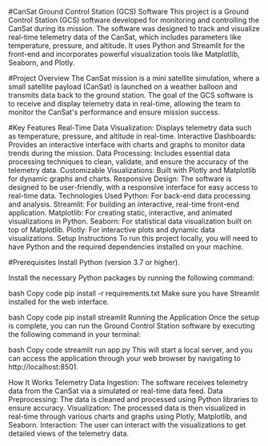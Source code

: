 #CanSat Ground Control Station (GCS) Software
This project is a Ground Control Station (GCS) software developed for monitoring and controlling the CanSat during its mission. The software was designed to track and visualize real-time telemetry data of the CanSat, which includes parameters like temperature, pressure, and altitude. It uses Python and Streamlit for the front-end and incorporates powerful visualization tools like Matplotlib, Seaborn, and Plotly.

#Project Overview
The CanSat mission is a mini satellite simulation, where a small satellite payload (CanSat) is launched on a weather balloon and transmits data back to the ground station. The goal of the GCS software is to receive and display telemetry data in real-time, allowing the team to monitor the CanSat's performance and ensure mission success.

#Key Features
Real-Time Data Visualization: Displays telemetry data such as temperature, pressure, and altitude in real-time.
Interactive Dashboards: Provides an interactive interface with charts and graphs to monitor data trends during the mission.
Data Processing: Includes essential data processing techniques to clean, validate, and ensure the accuracy of the telemetry data.
Customizable Visualizations: Built with Plotly and Matplotlib for dynamic graphs and charts.
Responsive Design: The software is designed to be user-friendly, with a responsive interface for easy access to real-time data.
Technologies Used
Python: For back-end data processing and analysis.
Streamlit: For building an interactive, real-time front-end application.
Matplotlib: For creating static, interactive, and animated visualizations in Python.
Seaborn: For statistical data visualization built on top of Matplotlib.
Plotly: For interactive plots and dynamic data visualizations.
Setup Instructions
To run this project locally, you will need to have Python and the required dependencies installed on your machine.

#Prerequisites
Install Python (version 3.7 or higher).

Install the necessary Python packages by running the following command:

bash
Copy code
pip install -r requirements.txt
Make sure you have Streamlit installed for the web interface.

bash
Copy code
pip install streamlit
Running the Application
Once the setup is complete, you can run the Ground Control Station software by executing the following command in your terminal:

bash
Copy code
streamlit run app.py
This will start a local server, and you can access the application through your web browser by navigating to http://localhost:8501.

How It Works
Telemetry Data Ingestion: The software receives telemetry data from the CanSat via a simulated or real-time data feed.
Data Preprocessing: The data is cleaned and processed using Python libraries to ensure accuracy.
Visualization: The processed data is then visualized in real-time through various charts and graphs using Plotly, Matplotlib, and Seaborn.
Interaction: The user can interact with the visualizations to get detailed views of the telemetry data.
